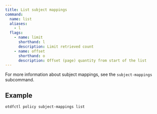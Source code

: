 ```yaml
---
title: List subject mappings
command:
  name: list
  aliases:
    - l
  flags:
    - name: limit
      shorthand: l
      description: Limit retrieved count
    - name: offset
      shorthand: o
      description: Offset (page) quantity from start of the list
---
```


For more information about subject mappings, see the `subject-mappings` subcommand.

## Example

```shell
otdfctl policy subject-mappings list
```
